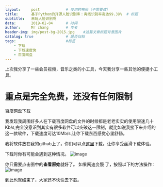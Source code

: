 ```yaml
---
layout:		post			# 使用的布局（不需要改）
title:		基于Python的开源人脸识别库：离线识别率高达99.38%	# 标题
subtitle:	来玩人脸识别啊
data:		2019-02-04		# 时间
author:		Mr chang		# 作者
header-img: img/post-bg-2015.jpg 	#这篇文章标题背景图片
catalog: true 				# 是否归档
tags:						#标签
    - 下载
    - 下载速度快
    - 百度网盘
---
```

上次我分享了一些会员视频，音乐之类的小工具，今天我分享一些其他的便捷小工具。

# 重点是完全免费，还没有任何限制



百度网盘下载

我发现我周围好多人在下载百度网盘的文件的时候都是老老实实的使用限速几十Kb/s,完全没意识到其实有很多软件可以突破这一限制，就比如说我接下来介绍的这一款软件，下载速度可达10Mb/s,让你下载东西感觉心里舒畅。

我将软件放在我的github上了，你们可以点[这里](https://github.com/yongridada/-Convenient-software/blob/master/PanDownload_v2.0.5.zip )下载，让你享受丝滑下载体验。

下载时你有可能会遇到这种情况。
![image](http://upload-images.jianshu.io/upload_images/16165260-99c76e93c64287e4.jpg?imageMogr2/auto-orient/strip%7CimageView2/2/w/1240)

你只需要点击图中的**查看原始**就好了。
如果网速变慢 了，按照以下的方法操作：
![image](http://upload-images.jianshu.io/upload_images/16165260-53ae57c2fe9fcbe1.gif?imageMogr2/auto-orient/strip)


到此也就结束了，大家还不快快去下载。
